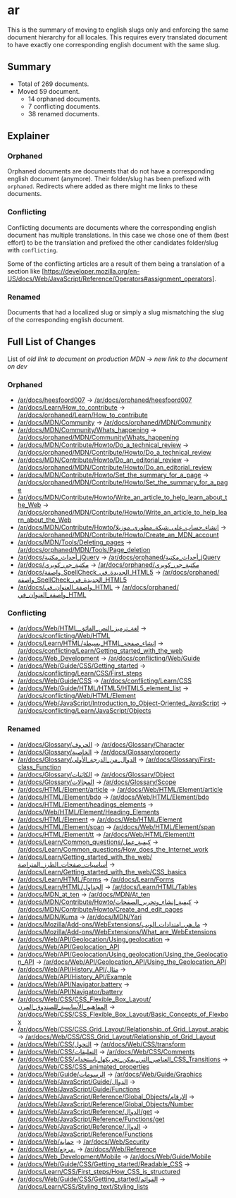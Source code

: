 # ar

This is the summary of moving to english slugs only and enforcing the same
document hierarchy for all locales. This requires every translated document to
have exactly one corresponding english document with the same slug.

## Summary

* Total of 269 documents.
* Moved 59 document.
  * 14 orphaned documents.
  * 7 conflicting documents.
  * 38 renamed documents.

## Explainer

### Orphaned

Orphaned documents are documents that do not have a corresponding english
document (anymore). Their folder/slug has been prefixed with `orphaned`.
Redirects where added as there might me links to these documents.

### Conflicting

Conflicting documents are documents where the corresponding english document has
multiple translations. In this case we chose one of them (best effort) to be the
translation and prefixed the other candidates folder/slug with `conflicting`.

Some of the conflicting articles are a result of them being a translation of a
section like
[https://developer.mozilla.org/en-US/docs/Web/JavaScript/Reference/Operators#assignment_operators].

### Renamed

Documents that had a localized slug or simply a slug mismatching the slug of the
corresponding english document.

## Full List of Changes

List of _old link to document on production MDN_
→ _new link to the document on dev_

### Orphaned

* [/ar/docs/heesfoord007](https://developer.mozilla.org/ar/docs/heesfoord007) → [/ar/docs/orphaned/heesfoord007](/ar/docs/orphaned/heesfoord007)
* [/ar/docs/Learn/How_to_contribute](https://developer.mozilla.org/ar/docs/Learn/How_to_contribute) → [/ar/docs/orphaned/Learn/How_to_contribute](/ar/docs/orphaned/Learn/How_to_contribute)
* [/ar/docs/MDN/Community](https://developer.mozilla.org/ar/docs/MDN/Community) → [/ar/docs/orphaned/MDN/Community](/ar/docs/orphaned/MDN/Community)
* [/ar/docs/MDN/Community/Whats_happening](https://developer.mozilla.org/ar/docs/MDN/Community/Whats_happening) → [/ar/docs/orphaned/MDN/Community/Whats_happening](/ar/docs/orphaned/MDN/Community/Whats_happening)
* [/ar/docs/MDN/Contribute/Howto/Do_a_technical_review](https://developer.mozilla.org/ar/docs/MDN/Contribute/Howto/Do_a_technical_review) → [/ar/docs/orphaned/MDN/Contribute/Howto/Do_a_technical_review](/ar/docs/orphaned/MDN/Contribute/Howto/Do_a_technical_review)
* [/ar/docs/MDN/Contribute/Howto/Do_an_editorial_review](https://developer.mozilla.org/ar/docs/MDN/Contribute/Howto/Do_an_editorial_review) → [/ar/docs/orphaned/MDN/Contribute/Howto/Do_an_editorial_review](/ar/docs/orphaned/MDN/Contribute/Howto/Do_an_editorial_review)
* [/ar/docs/MDN/Contribute/Howto/Set_the_summary_for_a_page](https://developer.mozilla.org/ar/docs/MDN/Contribute/Howto/Set_the_summary_for_a_page) → [/ar/docs/orphaned/MDN/Contribute/Howto/Set_the_summary_for_a_page](/ar/docs/orphaned/MDN/Contribute/Howto/Set_the_summary_for_a_page)
* [/ar/docs/MDN/Contribute/Howto/Write_an_article_to_help_learn_about_the_Web](https://developer.mozilla.org/ar/docs/MDN/Contribute/Howto/Write_an_article_to_help_learn_about_the_Web) → [/ar/docs/orphaned/MDN/Contribute/Howto/Write_an_article_to_help_learn_about_the_Web](/ar/docs/orphaned/MDN/Contribute/Howto/Write_an_article_to_help_learn_about_the_Web)
* [/ar/docs/MDN/Contribute/Howto/إنشاء_حساب_على_شبكة_مطوري_موزيلا](https://developer.mozilla.org/ar/docs/MDN/Contribute/Howto/إنشاء_حساب_على_شبكة_مطوري_موزيلا) → [/ar/docs/orphaned/MDN/Contribute/Howto/Create_an_MDN_account](/ar/docs/orphaned/MDN/Contribute/Howto/Create_an_MDN_account)
* [/ar/docs/MDN/Tools/Deleting_pages](https://developer.mozilla.org/ar/docs/MDN/Tools/Deleting_pages) → [/ar/docs/orphaned/MDN/Tools/Page_deletion](/ar/docs/orphaned/MDN/Tools/Page_deletion)
* [/ar/docs/أحداث_مكتبة_jQuery](https://developer.mozilla.org/ar/docs/أحداث_مكتبة_jQuery) → [/ar/docs/orphaned/أحداث_مكتبة_jQuery](/ar/docs/orphaned/أحداث_مكتبة_jQuery)
* [/ar/docs/مكتبة_جي_كويري](https://developer.mozilla.org/ar/docs/مكتبة_جي_كويري) → [/ar/docs/orphaned/مكتبة_جي_كويري](/ar/docs/orphaned/مكتبة_جي_كويري)
* [/ar/docs/واصفة_SpellCheck_الجديدة_في_HTML5](https://developer.mozilla.org/ar/docs/واصفة_SpellCheck_الجديدة_في_HTML5) → [/ar/docs/orphaned/واصفة_SpellCheck_الجديدة_في_HTML5](/ar/docs/orphaned/واصفة_SpellCheck_الجديدة_في_HTML5)
* [/ar/docs/واصفة_العنوان_في_HTML](https://developer.mozilla.org/ar/docs/واصفة_العنوان_في_HTML) → [/ar/docs/orphaned/واصفة_العنوان_في_HTML](/ar/docs/orphaned/واصفة_العنوان_في_HTML)

### Conflicting
* [/ar/docs/Web/HTML_لغة_ترميز_النص_الفائق](https://developer.mozilla.org/ar/docs/Web/HTML_لغة_ترميز_النص_الفائق) → [/ar/docs/conflicting/Web/HTML](/ar/docs/conflicting/Web/HTML)
* [/ar/docs/Learn/HTML/بسيطة_HTML_إنشاء_صفحة](https://developer.mozilla.org/ar/docs/Learn/HTML/بسيطة_HTML_إنشاء_صفحة) → [/ar/docs/conflicting/Learn/Getting_started_with_the_web](/ar/docs/conflicting/Learn/Getting_started_with_the_web)
* [/ar/docs/Web_Development](https://developer.mozilla.org/ar/docs/Web_Development) → [/ar/docs/conflicting/Web/Guide](/ar/docs/conflicting/Web/Guide)
* [/ar/docs/Web/Guide/CSS/Getting_started](https://developer.mozilla.org/ar/docs/Web/Guide/CSS/Getting_started) → [/ar/docs/conflicting/Learn/CSS/First_steps](/ar/docs/conflicting/Learn/CSS/First_steps)
* [/ar/docs/Web/Guide/CSS](https://developer.mozilla.org/ar/docs/Web/Guide/CSS) → [/ar/docs/conflicting/Learn/CSS](/ar/docs/conflicting/Learn/CSS)
* [/ar/docs/Web/Guide/HTML/HTML5/HTML5_element_list](https://developer.mozilla.org/ar/docs/Web/Guide/HTML/HTML5/HTML5_element_list) → [/ar/docs/conflicting/Web/HTML/Element](/ar/docs/conflicting/Web/HTML/Element)
* [/ar/docs/Web/JavaScript/Introduction_to_Object-Oriented_JavaScript](https://developer.mozilla.org/ar/docs/Web/JavaScript/Introduction_to_Object-Oriented_JavaScript) → [/ar/docs/conflicting/Learn/JavaScript/Objects](/ar/docs/conflicting/Learn/JavaScript/Objects)

### Renamed
* [/ar/docs/Glossary/الحروف](https://developer.mozilla.org/ar/docs/Glossary/الحروف) → [/ar/docs/Glossary/Character](/ar/docs/Glossary/Character)
* [/ar/docs/Glossary/الخاصية](https://developer.mozilla.org/ar/docs/Glossary/الخاصية) → [/ar/docs/Glossary/property](/ar/docs/Glossary/property)
* [/ar/docs/Glossary/الدوال_من_الدرجة_الأولى](https://developer.mozilla.org/ar/docs/Glossary/الدوال_من_الدرجة_الأولى) → [/ar/docs/Glossary/First-class_Function](/ar/docs/Glossary/First-class_Function)
* [/ar/docs/Glossary/الكائنات](https://developer.mozilla.org/ar/docs/Glossary/الكائنات) → [/ar/docs/Glossary/Object](/ar/docs/Glossary/Object)
* [/ar/docs/Glossary/المجالات](https://developer.mozilla.org/ar/docs/Glossary/المجالات) → [/ar/docs/Glossary/Scope](/ar/docs/Glossary/Scope)
* [/ar/docs/HTML/Element/article](https://developer.mozilla.org/ar/docs/HTML/Element/article) → [/ar/docs/Web/HTML/Element/article](/ar/docs/Web/HTML/Element/article)
* [/ar/docs/HTML/Element/bdo](https://developer.mozilla.org/ar/docs/HTML/Element/bdo) → [/ar/docs/Web/HTML/Element/bdo](/ar/docs/Web/HTML/Element/bdo)
* [/ar/docs/HTML/Element/headings_elements](https://developer.mozilla.org/ar/docs/HTML/Element/headings_elements) → [/ar/docs/Web/HTML/Element/Heading_Elements](/ar/docs/Web/HTML/Element/Heading_Elements)
* [/ar/docs/HTML/Element](https://developer.mozilla.org/ar/docs/HTML/Element) → [/ar/docs/Web/HTML/Element](/ar/docs/Web/HTML/Element)
* [/ar/docs/HTML/Element/span](https://developer.mozilla.org/ar/docs/HTML/Element/span) → [/ar/docs/Web/HTML/Element/span](/ar/docs/Web/HTML/Element/span)
* [/ar/docs/HTML/Element/tt](https://developer.mozilla.org/ar/docs/HTML/Element/tt) → [/ar/docs/Web/HTML/Element/tt](/ar/docs/Web/HTML/Element/tt)
* [/ar/docs/Learn/Common_questions/كيفية_عمل](https://developer.mozilla.org/ar/docs/Learn/Common_questions/كيفية_عمل) → [/ar/docs/Learn/Common_questions/How_does_the_Internet_work](/ar/docs/Learn/Common_questions/How_does_the_Internet_work)
* [/ar/docs/Learn/Getting_started_with_the_web/أساسيات_صفحات_الطرز_المتراصة](https://developer.mozilla.org/ar/docs/Learn/Getting_started_with_the_web/أساسيات_صفحات_الطرز_المتراصة) → [/ar/docs/Learn/Getting_started_with_the_web/CSS_basics](/ar/docs/Learn/Getting_started_with_the_web/CSS_basics)
* [/ar/docs/Learn/HTML/Forms](https://developer.mozilla.org/ar/docs/Learn/HTML/Forms) → [/ar/docs/Learn/Forms](/ar/docs/Learn/Forms)
* [/ar/docs/Learn/HTML/الجداول](https://developer.mozilla.org/ar/docs/Learn/HTML/الجداول) → [/ar/docs/Learn/HTML/Tables](/ar/docs/Learn/HTML/Tables)
* [/ar/docs/MDN_at_ten](https://developer.mozilla.org/ar/docs/MDN_at_ten) → [/ar/docs/MDN/At_ten](/ar/docs/MDN/At_ten)
* [/ar/docs/MDN/Contribute/Howto/كيفية_إنشاء_وتحرير_الصفحات](https://developer.mozilla.org/ar/docs/MDN/Contribute/Howto/كيفية_إنشاء_وتحرير_الصفحات) → [/ar/docs/MDN/Contribute/Howto/Create_and_edit_pages](/ar/docs/MDN/Contribute/Howto/Create_and_edit_pages)
* [/ar/docs/MDN/Kuma](https://developer.mozilla.org/ar/docs/MDN/Kuma) → [/ar/docs/MDN/Yari](/ar/docs/MDN/Yari)
* [/ar/docs/Mozilla/Add-ons/WebExtensions/ما_هي_امتدادات_الويب](https://developer.mozilla.org/ar/docs/Mozilla/Add-ons/WebExtensions/ما_هي_امتدادات_الويب) → [/ar/docs/Mozilla/Add-ons/WebExtensions/What_are_WebExtensions](/ar/docs/Mozilla/Add-ons/WebExtensions/What_are_WebExtensions)
* [/ar/docs/Web/API/Geolocation/Using_geolocation](https://developer.mozilla.org/ar/docs/Web/API/Geolocation/Using_geolocation) → [/ar/docs/Web/API/Geolocation_API](/ar/docs/Web/API/Geolocation_API)
* [/ar/docs/Web/API/Geolocation/Using_geolocation/Using_the_Geolocation_API](https://developer.mozilla.org/ar/docs/Web/API/Geolocation/Using_geolocation/Using_the_Geolocation_API) → [/ar/docs/Web/API/Geolocation_API/Using_the_Geolocation_API](/ar/docs/Web/API/Geolocation_API/Using_the_Geolocation_API)
* [/ar/docs/Web/API/History_API/مثال](https://developer.mozilla.org/ar/docs/Web/API/History_API/مثال) → [/ar/docs/Web/API/History_API/Example](/ar/docs/Web/API/History_API/Example)
* [/ar/docs/Web/API/Navigator.battery](https://developer.mozilla.org/ar/docs/Web/API/Navigator.battery) → [/ar/docs/Web/API/Navigator/battery](/ar/docs/Web/API/Navigator/battery)
* [/ar/docs/Web/CSS/CSS_Flexible_Box_Layout/المفاهيم_الأساسية_للصندوق_المرن](https://developer.mozilla.org/ar/docs/Web/CSS/CSS_Flexible_Box_Layout/المفاهيم_الأساسية_للصندوق_المرن) → [/ar/docs/Web/CSS/CSS_Flexible_Box_Layout/Basic_Concepts_of_Flexbox](/ar/docs/Web/CSS/CSS_Flexible_Box_Layout/Basic_Concepts_of_Flexbox)
* [/ar/docs/Web/CSS/CSS_Grid_Layout/Relationship_of_Grid_Layout_arabic](https://developer.mozilla.org/ar/docs/Web/CSS/CSS_Grid_Layout/Relationship_of_Grid_Layout_arabic) → [/ar/docs/Web/CSS/CSS_Grid_Layout/Relationship_of_Grid_Layout](/ar/docs/Web/CSS/CSS_Grid_Layout/Relationship_of_Grid_Layout)
* [/ar/docs/Web/CSS/التحول](https://developer.mozilla.org/ar/docs/Web/CSS/التحول) → [/ar/docs/Web/CSS/transform](/ar/docs/Web/CSS/transform)
* [/ar/docs/Web/CSS/التعليقات](https://developer.mozilla.org/ar/docs/Web/CSS/التعليقات) → [/ar/docs/Web/CSS/Comments](/ar/docs/Web/CSS/Comments)
* [/ar/docs/Web/CSS/العناصر_التي_يمكن_تحريكها_باستخدام_CSS_Transitions](https://developer.mozilla.org/ar/docs/Web/CSS/العناصر_التي_يمكن_تحريكها_باستخدام_CSS_Transitions) → [/ar/docs/Web/CSS/CSS_animated_properties](/ar/docs/Web/CSS/CSS_animated_properties)
* [/ar/docs/Web/Guide/الرسومات](https://developer.mozilla.org/ar/docs/Web/Guide/الرسومات) → [/ar/docs/Web/Guide/Graphics](/ar/docs/Web/Guide/Graphics)
* [/ar/docs/Web/JavaScript/Guide/الدوال](https://developer.mozilla.org/ar/docs/Web/JavaScript/Guide/الدوال) → [/ar/docs/Web/JavaScript/Guide/Functions](/ar/docs/Web/JavaScript/Guide/Functions)
* [/ar/docs/Web/JavaScript/Reference/Global_Objects/الارقام](https://developer.mozilla.org/ar/docs/Web/JavaScript/Reference/Global_Objects/الارقام) → [/ar/docs/Web/JavaScript/Reference/Global_Objects/Number](/ar/docs/Web/JavaScript/Reference/Global_Objects/Number)
* [/ar/docs/Web/JavaScript/Reference/الدوال/get](https://developer.mozilla.org/ar/docs/Web/JavaScript/Reference/الدوال/get) → [/ar/docs/Web/JavaScript/Reference/Functions/get](/ar/docs/Web/JavaScript/Reference/Functions/get)
* [/ar/docs/Web/JavaScript/Reference/الدوال](https://developer.mozilla.org/ar/docs/Web/JavaScript/Reference/الدوال) → [/ar/docs/Web/JavaScript/Reference/Functions](/ar/docs/Web/JavaScript/Reference/Functions)
* [/ar/docs/Web/حماية](https://developer.mozilla.org/ar/docs/Web/حماية) → [/ar/docs/Web/Security](/ar/docs/Web/Security)
* [/ar/docs/Web/مرجع.](https://developer.mozilla.org/ar/docs/Web/مرجع.) → [/ar/docs/Web/Reference](/ar/docs/Web/Reference)
* [/ar/docs/Web_Development/Mobile](https://developer.mozilla.org/ar/docs/Web_Development/Mobile) → [/ar/docs/Web/Guide/Mobile](/ar/docs/Web/Guide/Mobile)
* [/ar/docs/Web/Guide/CSS/Getting_started/Readable_CSS](https://developer.mozilla.org/ar/docs/Web/Guide/CSS/Getting_started/Readable_CSS) → [/ar/docs/Learn/CSS/First_steps/How_CSS_is_structured](/ar/docs/Learn/CSS/First_steps/How_CSS_is_structured)
* [/ar/docs/Web/Guide/CSS/Getting_started/القوائم](https://developer.mozilla.org/ar/docs/Web/Guide/CSS/Getting_started/القوائم) → [/ar/docs/Learn/CSS/Styling_text/Styling_lists](/ar/docs/Learn/CSS/Styling_text/Styling_lists)
